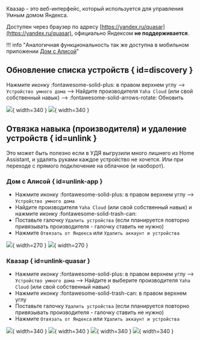 Квазар - это веб-интерфейс, который используется для управления Умным домом Яндекса.

Доступен через браузер по адресу [https://yandex.ru/quasar](https://yandex.ru/quasar), официально Яндексом **не поддерживается**.

!!! info "Аналогичная функциональность так же доступна в мобильном приложении [Дом с Алисой](https://mobile.yandex.ru/apps/smarthome)"

## Обновление списка устройств { id=discovery }

Нажмите иконку :fontawesome-solid-plus: в правом верхнем углу --> `Устройство умного дома` -->
Найдите производителя `Yaha Cloud` (или свой собственный навык) --> :fontawesome-solid-arrows-rotate: Обновить

![](assets/images/quasar/discovery-1.png){ width=340 }
![](assets/images/quasar/discovery-2.png){ width=340 }

## Отвязка навыка (производителя) и удаление устройств { id=unlink }

Это может быть полезно если в УДЯ выгрузили много лишнего из Home Assistant, и удалять руками каждое устройство не хочется.
Или при переходе с прямого подключение на облачное (и наоборот).

### Дом с Алисой { id=unlink-app }

* Нажмите иконку :fontawesome-solid-plus: в правом верхнем углу --> `Устройство умного дома`
* Найдите производителя `Yaha Cloud` (или свой собственный навык) и нажмите иконку :fontawesome-solid-trash-can:
* Поставьте галочку `Удалить устройства` (если планируется повторно привязывать производителя - галочку ставить не нужно)
* Нажмите `Отвязать от Яндекса` или `Удалить аккаунт и устройства`

![](assets/images/quasar/discovery-3.png){ width=270 }
![](assets/images/quasar/unlink-4.png){ width=270 }

### Квазар { id=unlink-quasar }

* Нажмите иконку :fontawesome-solid-plus: в правом верхнем углу --> `Устройство умного дома` -->
  Найдите и выберите производителя `Yaha Cloud` (или свой собственный навык)
* Нажмите иконку :fontawesome-solid-trash-can: в правом верхнем углу
* Поставьте галочку `Удалить устройства` (если планируется повторно привязывать производителя - галочку ставить не нужно)
* Нажмите `Отвязать от Яндекса` или `Удалить аккаунт и устройства`

![](assets/images/quasar/discovery-1.png){ width=340 }
![](assets/images/quasar/discovery-2.png){ width=340 }
![](assets/images/quasar/unlink-1.png){ width=340 }
![](assets/images/quasar/unlink-2.png){ width=340 }
